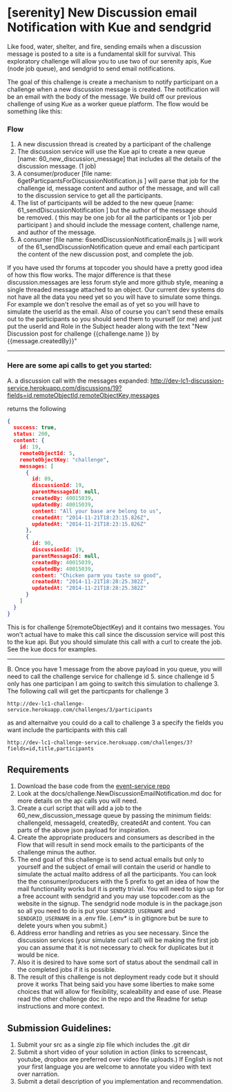 # [serenity] New Discussion email Notification with Kue and sendgrid


Like food, water, shelter, and fire, sending emails when a discussion message is posted to a site is a fundamental skill for survival.  This exploratory challenge will allow you to use two of our serenity apis, Kue (node job queue), and sendgrid to send email notifications.


The goal of this challenge is create a mechanism to notify participant on a challenge when a new discussion message is created.   The notification will be an email with the body of the message. We build off our previous challenge of using Kue as a worker queue platform.  The flow would be something like this:

### Flow
 1. A new discussion thread is created by a participant of the challenge
 2. The discussion service will use the Kue api to create a new queue [name: 60_new_discussion_message] that includes all the details of the discussion message. (1 job)
 3. A consumer/producer  [file name: 6getParticpantsForDiscussionNotification.js ]  will parse that job for the challenge id, message content and author of the message, and will call to the discussion service to get all the participants.
 4. The list of participants will be added to the new queue [name: 61_sendDiscussionNotification ] but the author of the message should be removed. (  this may be one job for all the participants or 1 job per participant ) and should include the message content, challenge name, and author of the message.
 5. A consumer [file name: 6sendDiscussionNotificationEmails.js ] will work of the  61_sendDiscussionNotification queue and email each participant the content of the new discussion post, and complete the job.

 If you have used thr forums at topcoder you should have a pretty good idea of how this flow works.   The major difference is that these discussion.messages are less forum style and more github style, meaning a single threaded message attached to an object.  Our current dev systems do not have all the data you need yet so you will have to simulate some things.  For example we don't resolve the email as of yet so you will have to simulate the userId as the email.  Also of course you can't send these emails out to the participants so you should send them to yourself (or me) and just put the userId and Role in the Subject header along with the text "New Discussion post for challenge {{challenge.name }} by {{message.createdBy}}"

 ---

### Here are some api calls to get you started:

A.  a discussion call with the messages expanded:
    http://dev-lc1-discussion-service.herokuapp.com/discussions/19?fields=id,remoteObjectId,remoteObjectKey,messages

returns the following

```json
{
  success: true,
  status: 200,
  content: {
    id: 19,
    remoteObjectId: 5,
    remoteObjectKey: "challenge",
    messages: [
      {
        id: 89,
        discussionId: 19,
        parentMessageId: null,
        createdBy: 40015039,
        updatedBy: 40015039,
        content: "All your base are belong to us",
        createdAt: "2014-11-21T18:23:15.826Z",
        updatedAt: "2014-11-21T18:23:15.826Z"
      },
      {
        id: 90,
        discussionId: 19,
        parentMessageId: null,
        createdBy: 40015039,
        updatedBy: 40015039,
        content: "Chicken parm you taste so good",
        createdAt: "2014-11-21T18:28:25.382Z",
        updatedAt: "2014-11-21T18:28:25.382Z"
      }
    ]
  }
}
```

This is for challenge 5(remoteObjectKey) and it contains two messages.   You won't actual have to make this call since the discussion service will post this to the kue api.   But you should simulate this call with a curl to create the job.    See the kue docs for examples.

---

B.  Once you have 1 message from the above payload in you queue, you will need to call the challenge service for challenge id 5.  since challenge id 5 only has one participan I am going to switch this simulation to challenge 3.  The following call will get the particpants for challenge 3

    http://dev-lc1-challenge-service.herokuapp.com/challenges/3/participants

as and alternaitve you could do a call to challenge 3 a specify the fields you want include the participants with this call

    http://dev-lc1-challenge-service.herokuapp.com/challenges/3?fields=id,title,participants


## Requirements

1. Download the base code from the [event-service repo](https://github.com/appirio-tech/lc1-event-service)
2. Look at the docs/challenge.NewDiscussionEmailNotification.md doc for more details on the api calls you will need.
3. Create a curl script that will add a job to the  60_new_discussion_message queue by passing the minimum fields:  challengeId, messageId, createdBy, createdAt and content.   You can parts of the above json payload for inspiration.
4.  Create the appropriate producers and consumers as described in the Flow that will result in send mock emails to the participants of the challenge minus the author.
5. The end goal of this challenge is to send actual emails but only to yourself and the subject of email will contain the userid or handle to simulate the actual mailto address of all the participants.  You can look the the consumer/producers with the 5 prefix to get an idea of how the mail functionality works but it is pretty trivial.    You will need to sign up for a free account with sendgrid and you may use topcoder.com as the website in the signup.  The sendgrid node module is in the package.json so all you need to do is put your `SENDGRID_USERNAME` and `SENDGRID_USERNAME`  in a .env file.  (.env* is in gitignore but be sure to delete yours when you submit.)
6. Address error handling and retries as you see necessary.  Since the discussion services (your simulate curl call) will be making the first job you can assume that it is not necessary to check for duplicates but it would be nice.
7. Also it is desired to have some sort of status about the sendmail call in the completed jobs if it is possible.
8. The result of this challenge is not deployment ready code but it should prove it works That being said you have some liberties to make some choices that will allow for flexibility, scaleability and ease of use.  Please read the other challenge doc in the repo and the Readme for setup instructions and more context.


## Submission Guidelines:
1. Submit your src as a single zip file which includes the .git dir
2. Submit a short video of your solution in action (links to screencast, youtube, dropbox are preferred over video file uploads.)  If English is not your first language you are welcome to annotate you video with text over narration.
3. Submit a detail description of you implementation and recommendation.  
